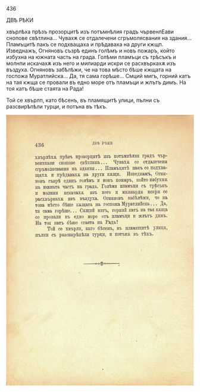 ﻿436

ДВѢ РѢКИ

хвърлѣха прѣзъ прозорцитѣ изъ потъмнѣлия градъ чървенлЕави снопове свѣтлина... Чувахѫ се отдалечени сгръмолясвания на здания... Пламъцитѣ пакъ се подхващаха и прѣдаваха на други кжщп. Изведнажъ, Огняновъ съзрѣ единъ голѣмъ и новъ пожаръ, който избухна на южната часть на града. Голѣми пламъци съ трѣсъкъ и молнпи искачахѫ изъ него и милиарди искри се расхвъркахѫ изъ въздуха. Огняновъ забѣлѣжи, че на това мѣсто бѣше кжщата на госпожа Муратлийска... Да, тя сама горѣше... Смций мигъ, горний катъ на тая кжща се провали въ едно море отъ пламъци и жлътъ димъ. На тоя катъ бѣше стаята на Рада!

Той се хвърлп, като бѣсенъ, въ пламящитѣ улици, пълни съ разсвирѣпѣли турци, и потъна въ тѣхъ.

![original](../images/487.jpg)

